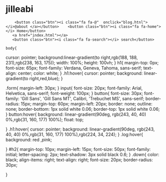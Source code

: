 
<!DOCTYPE html>
<html lang="en">
<head>
    <meta charset="UTF-8">
    <meta http-equiv="X-UA-Compatible" content="IE=edge">
    <meta name="viewport" content="width=device-width, initial-scale=1.0">
    <link rel='stylesheet' type='text/css' media='screen' href='home.css'>
    <title>forget passsword</title>
</head>
<link rel="stylesheet" href="https://cdnjs.cloudflare.com/ajax/libs/font-awesome/4.7.0/css/font-awesome.min.css">
<body>
<h1>
    jilleabi
</h1>
    <div  class="form">
        
        <button class="btn"><i class="fa fa-@"  onclick="blog.htnl"></i>@about </a></button>    <button class="btn"><i class="fa fa-home"></i> Home</button>
       <a href="index.html"></a>
       <button class="btn"><i class="fa fa-search"></i> search</button>
  </hmtl>

    
    body{
  cursor: pointer;
background:linear-gradient(to right,rgb(188, 188, 231),rgb(238, 163, 175));
  width: 100%;
  height: 100vh;
}
h1{
  margin-top: 0px;
  font-size: 65px;
font-family: Verdana, Geneva, Tahoma, sans-serif;
  text-align: center;
  color: white;
}
.h1:hover{
  cursor: pointer;
  background: linear-gradient(to right,red,blue);
}

.form{
margin-left: 30px;
}
input{
  font-size: 20px;
  font-family: Arial, Helvetica, sans-serif;
  font-weight: 100px;
}
button{
 font-size: 30px;
  font-family: 'Gill Sans', 'Gill Sans MT', Calibri, 'Trebuchet MS', sans-serif;
  border-radius: 15px;
  margin-top: 60px;
  margin-left: 20px;
  border: none;
  outline: none;
  border-bottom: 1px solid white 0.06;
  border-top: 1px solid white 0.06;
}
button:hover{
  background: linear-gradient(90deg, rgb(243, 40, 40) 0%,rgb(31, 160, 177) 100%);
float: top;

}
.h1:hover{
  cursor: pointer;
  background: linear-gradient(90deg, rgb(243, 40, 40) 0%,rgb(31, 160, 177) 100%),rgb(224, 34, 224);
}
.log:hover{
 background: red ,pink;

}
#h2{
  margin-top: 10px;
  margin-left: 15px;
  font-size: 50px;
  font-family: initial;
  letter-spacing: 2px;
  text-shadow: 3px solid black 0.6;
}
.down{
  color: black;
  align-items: right;
  text-align: right;
  font-size: 20px;
  border-radius: 30px;

}
